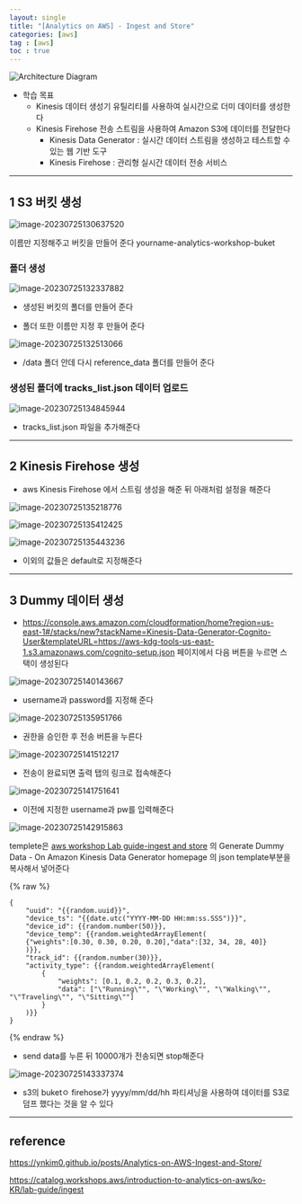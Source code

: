 ```yaml
---
layout: single
title: "[Analytics on AWS] - Ingest and Store"
categories: [aws]
tag : [aws]
toc : true
---
```


![Architecture Diagram](https://static.us-east-1.prod.workshops.aws/public/9b2d1982-fdcf-4207-ba26-71a458796115/static/images/ingest.png?classes=shadow)

- 학습 목표
  - Kinesis 데이터 생성기 유틸리티를 사용하여 실시간으로 더미 데이터를 생성한다
  - Kinesis Firehose 전송 스트림을 사용하여 Amazon S3에 데이터를 전달한다
    - Kinesis Data Generator : 실시간 데이터 스트림을 생성하고 테스트할 수 있는 웹 기반 도구
    - Kinesis Firehose : 관리형 실시간 데이터 전송 서비스

---

## 1 S3 버킷 생성

![image-20230725130637520](../../images/2023-07-25-test/image-20230725130637520.png)

이름만 지정해주고 버킷을 만들어 준다 yourname-analytics-workshop-buket

### 폴더 생성

![image-20230725132337882](../../images/2023-07-25-test/image-20230725132337882.png)

- 생성된 버킷의 폴더를 만들어 준다

- 폴더 또한 이름만 지정 후 만들어 준다

![image-20230725132513066](../../images/2023-07-25-test/image-20230725132513066.png)

- /data 폴더 안데 다시 reference_data 폴더를 만들어 준다

### 생성된 폴더에 tracks_list.json 데이터 업로드

![image-20230725134845944](../../images/2023-07-25-test/image-20230725134845944.png)

- tracks_list.json 파일을 추가해준다

---

## 2 Kinesis Firehose 생성

- aws Kinesis Firehose 에서 스트림 생성을 해준 뒤 아래처럼 설정을 해준다

![image-20230725135218776](../../images/2023-07-25-test/image-20230725135218776.png)

![image-20230725135412425](../../images/2023-07-25-test/image-20230725135412425.png)

![image-20230725135443236](../../images/2023-07-25-test/image-20230725135443236.png)

- 이외의 값들은 default로 지정해준다

---

## 3 Dummy 데이터 생성

- https://console.aws.amazon.com/cloudformation/home?region=us-east-1#/stacks/new?stackName=Kinesis-Data-Generator-Cognito-User&templateURL=https://aws-kdg-tools-us-east-1.s3.amazonaws.com/cognito-setup.json 페이지에서 다음 버튼을 누르면 스택이 생성된다

![image-20230725140143667](../../images/2023-07-25-test/image-20230725140143667.png)

- username과 password를 지정해 준다

![image-20230725135951766](../../images/2023-07-25-test/image-20230725135951766.png)

- 권한을 승인한 후 전송 버튼을 누른다

![image-20230725141512217](../../images/2023-07-25-test/image-20230725141512217.png)

- 전송이 완료되면 출력 탭의 링크로 접속해준다

![image-20230725141751641](../../images/2023-07-25-test/image-20230725141751641.png)

- 이전에 지정한 username과 pw를 입력해준다

![image-20230725142915863](../../images/2023-07-25-test/image-20230725142915863.png)

templete은 [aws workshop Lab guide-ingest and store](https://catalog.workshops.aws/introduction-to-analytics-on-aws/en-US/lab-guide/ingest) 의 Generate Dummy Data - On Amazon Kinesis Data Generator homepage 의 json template부분을 복사해서 넣어준다

{% raw %}
```
{
    "uuid": "{{random.uuid}}",
    "device_ts": "{{date.utc("YYYY-MM-DD HH:mm:ss.SSS")}}",
    "device_id": {{random.number(50)}},
    "device_temp": {{random.weightedArrayElement(
    {"weights":[0.30, 0.30, 0.20, 0.20],"data":[32, 34, 28, 40]}
    )}},
    "track_id": {{random.number(30)}},  
    "activity_type": {{random.weightedArrayElement(
        {
            "weights": [0.1, 0.2, 0.2, 0.3, 0.2],
            "data": ["\"Running\"", "\"Working\"", "\"Walking\"", "\"Traveling\"", "\"Sitting\""]
        }
    )}}
}
```
{% endraw %}

- send data를 누른 뒤 10000개가 전송되면 stop해준다



![image-20230725143337374](../../images/2023-07-25-test/image-20230725143337374.png)

- s3의 buketㅇ firehose가 yyyy/mm/dd/hh 파티셔닝을 사용하여 데이터를 S3로 덤프 했다는 것을 알 수 있다 

---

## reference

https://ynkim0.github.io/posts/Analytics-on-AWS-Ingest-and-Store/

https://catalog.workshops.aws/introduction-to-analytics-on-aws/ko-KR/lab-guide/ingest